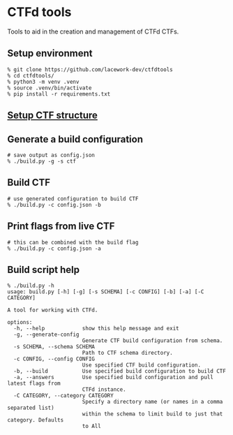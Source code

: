 # CTFd tools

Tools to aid in the creation and management of CTFd CTFs.

## Setup environment  

```
% git clone https://github.com/lacework-dev/ctfdtools
% cd ctfdtools/  
% python3 -m venv .venv  
% source .venv/bin/activate  
% pip install -r requirements.txt  
```  

## [Setup CTF structure](ctf/README.md)

## Generate a build configuration
```
# save output as config.json
% ./build.py -g -s ctf
```

## Build CTF
```
# use generated configuration to build CTF
% ./build.py -c config.json -b
```

## Print flags from live CTF
```
# this can be combined with the build flag
% ./build.py -c config.json -a
```


## Build script help

```
% ./build.py -h
usage: build.py [-h] [-g] [-s SCHEMA] [-c CONFIG] [-b] [-a] [-C CATEGORY]

A tool for working with CTFd.

options:
  -h, --help            show this help message and exit
  -g, --generate-config
                        Generate CTF build configuration from schema.
  -s SCHEMA, --schema SCHEMA
                        Path to CTF schema directory.
  -c CONFIG, --config CONFIG
                        Use specified CTF build configuration.
  -b, --build           Use specified build configuration to build CTF
  -a, --answers         Use specified build configuration and pull latest flags from
                        CTFd instance.
  -C CATEGORY, --category CATEGORY
                        Specify a directory name (or names in a comma separated list)
                        within the schema to limit build to just that category. Defaults
                        to All
```
